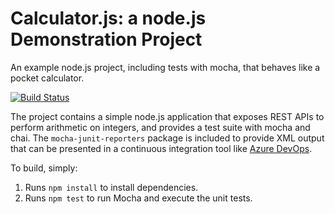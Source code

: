 Calculator.js: a node.js Demonstration Project
==============================================
An example node.js project, including tests with mocha, that behaves like a pocket calculator.

[![Build Status](https://dev.azure.com/mnk20200608/Parts%20Unlimited/_apis/build/status/mkarmaran.calculator?branchName=master)](https://dev.azure.com/mnk20200608/Parts%20Unlimited/_build/latest?definitionId=7&branchName=master)

The project contains a simple node.js application that exposes REST APIs
to perform arithmetic on integers, and provides a test suite with mocha
and chai.  The `mocha-junit-reporters` package is included to provide XML
output that can be presented in a continuous integration tool like
[Azure DevOps](https://azure.com/devops).

To build, simply:

1. Runs `npm install` to install dependencies.
2. Runs `npm test` to run Mocha and execute the unit tests.

